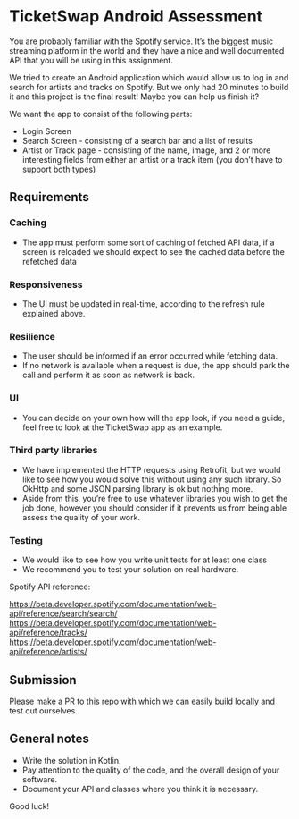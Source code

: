 # TicketSwap Android Assessment
You are probably familiar with the Spotify service. It’s the biggest music streaming platform in the world and they have a nice and well documented API that you will be using in this assignment.

We tried to create an Android application which would allow us to log in and search for artists and tracks on Spotify. But we only had 20 minutes to build it and this project is the final result! Maybe you can help us finish it?

We want the app to consist of the following parts:

- Login Screen
- Search Screen - consisting of a search bar and a list of results
- Artist or Track page - consisting of the name, image, and 2 or more interesting fields from either an artist or a track item (you don’t have to support both types)


## Requirements

### Caching
- The app must perform some sort of caching of fetched API data, if a screen is reloaded we should expect to see the cached data before the refetched data

### Responsiveness
- The UI must be updated in real-time, according to the refresh rule explained above.

### Resilience
- The user should be informed if an error occurred while fetching data.
- If no network is available when a request is due, the app should park the call and perform it as soon as network is back.

### UI
- You can decide on your own how will the app look, if you need a guide, feel free to look at the TicketSwap app as an example.

### Third party libraries
- We have implemented the HTTP requests using Retrofit, but we would like to see how you would solve this without using any such library. So OkHttp and some JSON parsing library is ok but nothing more.
- Aside from this, you’re free to use whatever libraries you wish to get the job done, however you should consider if it prevents us from being able assess the quality of your work.

### Testing
- We would like to see how you write unit tests for at least one class
- We recommend you to test your solution on real hardware.

Spotify API reference:

https://beta.developer.spotify.com/documentation/web-api/reference/search/search/
https://beta.developer.spotify.com/documentation/web-api/reference/tracks/
https://beta.developer.spotify.com/documentation/web-api/reference/artists/

## Submission
Please make a PR to this repo with which we can easily build locally and test out ourselves.

## General notes
- Write the solution in Kotlin.
- Pay attention to the quality of the code, and the overall design of your software.
- Document your API and classes where you think it is necessary.

Good luck!
